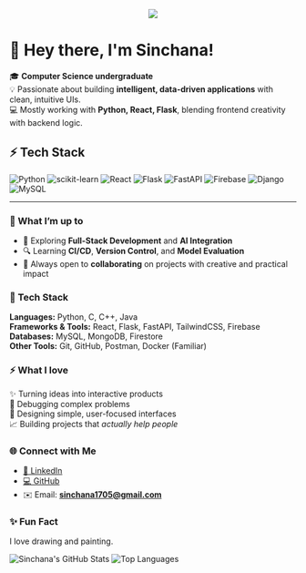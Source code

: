 <p align="center">
  <img src="https://readme-typing-svg.herokuapp.com?font=Share+Tech+Mono&size=25&duration=4000&pause=1000&color=00FF99&center=true&vCenter=true&width=600&lines=Hey+there,+I'm+Sinchana!;AI+%7C+ML+Enthusiast" />
</p>


# 🌸 Hey there, I'm Sinchana!

🎓 **Computer Science undergraduate**  
💡 Passionate about building **intelligent, data-driven applications** with clean, intuitive UIs.  
💻 Mostly working with **Python, React, Flask**, blending frontend creativity with backend logic.

## ⚡ Tech Stack
![Python](https://img.shields.io/badge/Python-000000?style=for-the-badge&logo=python&logoColor=3776AB)
![scikit-learn](https://img.shields.io/badge/scikit--learn-000000?style=for-the-badge&logo=scikitlearn&logoColor=F7931E)
![React](https://img.shields.io/badge/React-000000?style=for-the-badge&logo=react&logoColor=61DAFB)
![Flask](https://img.shields.io/badge/Flask-000000?style=for-the-badge&logo=flask&logoColor=FFFFFF)
![FastAPI](https://img.shields.io/badge/FastAPI-000000?style=for-the-badge&logo=fastapi&logoColor=009688)
![Firebase](https://img.shields.io/badge/Firebase-000000?style=for-the-badge&logo=firebase&logoColor=FFCA28)
![Django](https://img.shields.io/badge/Django-000000?style=for-the-badge&logo=django&logoColor=092E20)
![MySQL](https://img.shields.io/badge/MySQL-000000?style=for-the-badge&logo=mysql&logoColor=4479A1)

---

### 🌱 What I’m up to
- 🚀 Exploring **Full-Stack Development** and **AI Integration**
- 🔍 Learning **CI/CD**, **Version Control**, and **Model Evaluation**
- 💬 Always open to **collaborating** on projects with creative and practical impact


### 🧠 Tech Stack
**Languages:** Python, C, C++, Java  
**Frameworks & Tools:** React, Flask, FastAPI, TailwindCSS, Firebase  
**Databases:** MySQL, MongoDB, Firestore  
**Other Tools:** Git, GitHub, Postman, Docker (Familiar)  


### ⚡ What I love
✨ Turning ideas into interactive products  
🧩 Debugging complex problems  
🎨 Designing simple, user-focused interfaces  
📈 Building projects that *actually help people*


### 🌐 Connect with Me
- [💼 LinkedIn](https://linkedin.com/in/sinchanav)  
- [💻 GitHub](https://github.com/sinch1717)  
- ✉️ Email: **sinchana1705@gmail.com**


### ✨ Fun Fact
I love drawing and painting.

<!-- <p align="center">
  <img src="https://github.com/sinch1717/sinch1717/blob/output/github-contribution-grid-snake.svg" />
</p> -->


![Sinchana's GitHub Stats](https://github-readme-stats.vercel.app/api?username=sinch1717&show_icons=true&bg_color=000000&title_color=ff2da3&text_color=00ff99&icon_color=ff2da3)
![Top Languages](https://github-readme-stats.vercel.app/api/top-langs/?username=sinch1717&layout=compact&bg_color=000000&title_color=ff2da3&text_color=00ff99)

